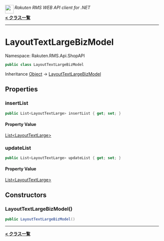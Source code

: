 <img align="left" style="height: 2em;" src="https://webservice.rakuten.co.jp/favicon.ico"><em>Rakuten RMS WEB API client for .NET</em>

[**< クラス一覧**](./)
- - -

# LayoutTextLargeBizModel

Namespace: Rakuten.RMS.Api.ShopAPI

```csharp
public class LayoutTextLargeBizModel
```

Inheritance [Object](https://docs.microsoft.com/en-us/dotnet/api/system.object) → [LayoutTextLargeBizModel](./rakuten.rms.api.shopapi.layouttextlargebizmodel)

## Properties

### <a id="properties-insertlist"/>**insertList**

```csharp
public List<LayoutTextLarge> insertList { get; set; }
```

#### Property Value

[List&lt;LayoutTextLarge&gt;](https://docs.microsoft.com/en-us/dotnet/api/system.collections.generic.list-1)<br>

### <a id="properties-updatelist"/>**updateList**

```csharp
public List<LayoutTextLarge> updateList { get; set; }
```

#### Property Value

[List&lt;LayoutTextLarge&gt;](https://docs.microsoft.com/en-us/dotnet/api/system.collections.generic.list-1)<br>

## Constructors

### <a id="constructors-.ctor"/>**LayoutTextLargeBizModel()**

```csharp
public LayoutTextLargeBizModel()
```


- - -
[**< クラス一覧**](./)
